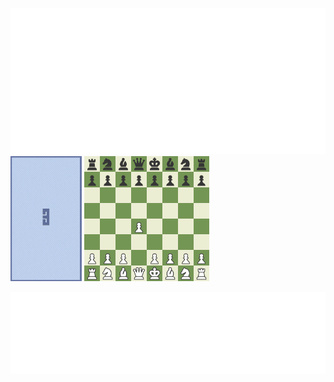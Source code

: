 ![Metrics](metrics.classic.svg)
![tetris.gif](tetris_small.gif) 
<a href="https://www.chess.com/game/ab8b6f4a-2c33-11ee-8f61-69a43701000f"><img src="chess.gif" width="200"></a>

![Languages](metrics.plugin.languages.details.svg)
<!-- ![Achievements](metrics.plugin.achievements.svg) -->

<!--
[![Top Langs](https://github-readme-stats.vercel.app/api/top-langs/?username=joedf&layout=compact)](https://github.com/anuraghazra/github-readme-stats)


**joedf/joedf** is a ✨ _special_ ✨ repository because its `README.md` (this file) appears on your GitHub profile.

Here are some ideas to get you started:

- 🔭 I’m currently working on ...
- 🌱 I’m currently learning ...
- 👯 I’m looking to collaborate on ...
- 🤔 I’m looking for help with ...
- 💬 Ask me about ...
- 📫 How to reach me: ...
- 😄 Pronouns: ...
- ⚡ Fun fact: ...
-->

